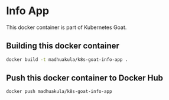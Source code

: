 # Info App

This docker container is part of Kubernetes Goat.

## Building this docker container

```bash
docker build -t madhuakula/k8s-goat-info-app .
```

## Push this docker container to Docker Hub

```bash
docker push madhuakula/k8s-goat-info-app
```
